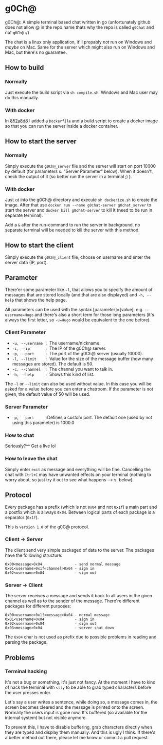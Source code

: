 # g0Ch@
g0Ch@: A simple terminal based chat written in go (unfortunately github does not allow @ in the repo name thats why the repo is called `g0Chat` and not `g0Ch@` :/)

The chat is a linux only application, it'll propably *not* run on Windows and *maybe* on Mac. Same for the server which might also run on Windows and Mac, but there's no guarantee.

## How to build
### Normally
Just execute the build script via `sh compile.sh`. Windows and Mac user may do this manually.

### With docker
In [852a8d8](https://github.com/hauke96/g0Chat/commit/852a8d85355ad2d0927bdaac6be465f5860c73d1) I added a `Dockerfile` and a build script to create a docker image so that you can run the server inside a docker container.

## How to start the server
### Normally
Simply execute the `g0Ch@_server` file and the server will start on port 10000 by default (for parameters s. "Server Parameter" below). When it doesn't, check the output of it (so better run the server in a terminal ;) ).

### With docker
Just `cd` into the g0Ch@ directory and execute `sh dockerize.sh` to create the image. After that use `docker run --name g0chat-server g0chat_server` to start the server and `docker kill g0chat-server` to kill it (need to be run in separate terminal).

Add a `&` after the run-command to run the server in background, no separate terminal will be needed to kill the server with this method.

## How to start the client
Simply execute the `g0Ch@_client` file, choose on username and enter the server data (IP, port).

## Parameter
There'er some parameter like `-l`, that allows you to specify the amount of messages that are stored locally (and that are also displayed) and `-h, --help` that shows the help page.

All parameters can be used with the syntax [parameter]=[value], e.g. `--username=Hugo` and there's also a short term for those long parameters (it's always the first letter, so `-u=Hugo` would be equivalent to the one before).
### Client Parameter
* `-u, --username : `The username/nickname.
* `-i, --ip       : `The IP of the g0Ch@ server.
* `-p, --port     : `The port of the g0Ch@ server (usually 10000).
* `-l, --limit    : `Value for the size of the message buffer (how many messages are stored). The default is 50.
* `-c, --channel  : `The channel you want to talk in.
* `-h, --help     : `Shows this kind of list.

The `-l` or `--limit` can also be used without value. In this case you will be asked for a value before you can enter a chatroom. If the parameter is not given, the default value of 50 will be used.

### Server Parameter
* `-p, --port     :`Defines a custom port. The default one (used by not using this parameter) is 1000.0

### How to chat
Seriously?^^ Get a live lol

### How to leave the chat
Simply enter `exit` as message and everything will be fine. Cancelling the chat with `Ctrl+C` may have unwanted effects on your terminal (nothing to worry about, so just try it out to see what happens --> s. below).

## Protocol
Every package has a prefix (which is not `0x04` and not `0x1f`) a main part and a postfix which is allways `0x04`. Between logical parts of each package is a separator (`0x1f`).

This is `version 1.0` of the g0C@ protocol.
### Client -> Server
The client send very simple packaged of data to the server. The packages have the following structure:
```
0x00<message>0x04               - send normal message
0x01<username>0x1f<channel>0x04 - sign in
0x02<username>0x04              - sign out
```

### Server -> Client
The server receives a message and sends it back to all users in the given channel as well as to the sender of the message. There're different packages for different purposes:
```
0x00<username>0x1f<message>0x04 - normal message
0x01<username>0x04              - sign in
0x02<username>0x04              - sign out
0x03<message>0x04               - server shut down
```
The `0x04` char is not used as prefix due to possible problems in reading and parsing the package.
## Problems
### Terminal hacking
It's not a bug or something, it's just not fancy. At the moment I have to kind of hack the terminal with `stty` to be able to grab typed characters before the user presses enter.

Let's say a user writes a sentence, while doing so, a message comes in, the screen becomes cleared and the message is printed onto the screen. Normally the users input is gone now. It's buffered (so available for the internal system) but not visible anymore.

To prevent this, I have to disable buffering, grab characters directly when they are typed and display them manually. And this is ugly I think. If there's a better method out there, please let me know or commit a pull request.
